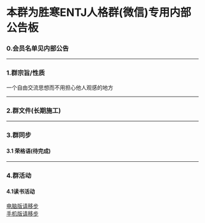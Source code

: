 # 本群为胜寒ENTJ人格群(微信)专用内部公告板
### 0.会员名单见内部公告

------------


### 1.群宗旨/性质
  一个自由交流思想而不用担心他人观感的地方
  

------------


### 2.群文件(长期施工)

------------


### 3.群同步
#### 3.1 荣格语(待完成)

------------


### 4.群活动
#### 4.1读书活动
[电脑版请移步](https://github.com/revaraver/ENTJ/tree/master/activity/reading "电脑版请移步")  
[手机版请移步](https://github.com/revaraver/ENTJ/blob/master/activity/reading/README.md "手机版请移步")
